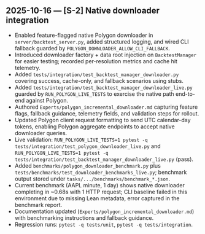 ## 2025-10-16 — [S-2] Native downloader integration

- Enabled feature-flagged native Polygon downloader in `server/backtest_server.py`, added structured logging, and wired CLI fallback guarded by `POLYGON_DOWNLOADER_ALLOW_CLI_FALLBACK`.
- Introduced downloader factory + data root injection on `BacktestManager` for easier testing; recorded per-resolution metrics and cache hit telemetry.
- Added `tests/integration/test_backtest_manager_downloader.py` covering success, cache-only, and fallback scenarios using stubs.
- Added `tests/integration/test_backtest_manager_downloader_live.py` guarded by `RUN_POLYGON_LIVE_TESTS` to exercise the native path end-to-end against Polygon.
- Authored `Experts/polygon_incremental_downloader.md` capturing feature flags, fallback guidance, telemetry fields, and validation steps for rollout.
- Updated Polygon client request formatting to send UTC calendar-day tokens, enabling Polygon aggregate endpoints to accept native downloader queries.
- Live validation: `RUN_POLYGON_LIVE_TESTS=1 pytest -q tests/integration/test_polygon_downloader_live.py` and `RUN_POLYGON_LIVE_TESTS=1 pytest -q tests/integration/test_backtest_manager_downloader_live.py` (pass).
- Added `benchmarks/polygon_downloader_benchmark.py` plus `tests/benchmarks/test_downloader_benchmarks_live.py`; benchmark output stored under `tasks/.../benchmarks/benchmark_*.json`.
- Current benchmark (AAPL minute, 1 day) shows native downloader completing in ~0.68s with 1 HTTP request; CLI baseline failed in this environment due to missing Lean metadata, error captured in the benchmark report.
- Documentation updated (`Experts/polygon_incremental_downloader.md`) with benchmarking instructions and fallback guidance.
- Regression runs: `pytest -q tests/unit`, `pytest -q tests/integration`.
